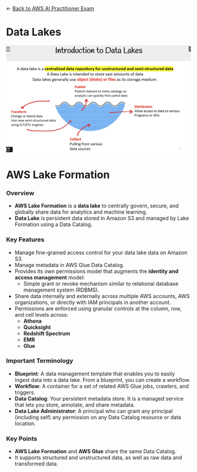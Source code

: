 ← [Back to AWS AI Practitioner Exam](../AWS%20AI%20Practitioner%20Exam.md)

# Data Lakes

![image.png](Data%20Lakes/image.png)

# AWS Lake Formation

### Overview

- **AWS Lake Formation** is a **data lake** to centrally govern, secure, and globally share data for analytics and machine learning.
- **Data Lake** is persistent data stored in Amazon S3 and managed by Lake Formation using a Data Catalog.

### Key Features

- Manage fine-grained access control for your data lake data on Amazon S3.
- Manage metadata in AWS Glue Data Catalog.
- Provides its own permissions model that augments the **identity and access management** model:
    - Simple grant or revoke mechanism similar to relational database management system (RDBMS).
- Share data internally and externally across multiple AWS accounts, AWS organizations, or directly with IAM principals in another account.
- Permissions are enforced using granular controls at the column, row, and cell levels across:
    - **Athena**
    - **Quicksight**
    - **Redshift Spectrum**
    - **EMR**
    - **Glue**

### Important Terminology

- **Blueprint**: A data management template that enables you to easily ingest data into a data lake. From a blueprint, you can create a workflow.
- **Workflow**: A container for a set of related AWS Glue jobs, crawlers, and triggers.
- **Data Catalog**: Your persistent metadata store. It is a managed service that lets you store, annotate, and share metadata.
- **Data Lake Administrator**: A principal who can grant any principal (including self) any permission on any Data Catalog resource or data location.

### Key Points

- **AWS Lake Formation** and **AWS Glue** share the same Data Catalog.
- It supports structured and unstructured data, as well as raw data and transformed data.